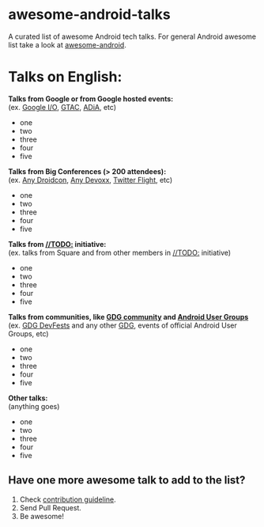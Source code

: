 awesome-android-talks
=====================

A curated list of awesome Android tech talks. For general Android awesome list take a look at [awesome-android](https://github.com/JStumpp/awesome-android).

Talks on English:
====

**Talks from Google or from Google hosted events:**  
(ex. [Google I/O](https://www.google.com/events/io), [GTAC](https://developers.google.com/google-test-automation-conference/), [ADiA](https://www.youtube.com/playlist?list=PLWz5rJ2EKKc8j2B95zGMb8muZvrIy-wcF), etc)
* one
* two
* three
* four
* five

**Talks from Big Conferences (> 200 attendees):**  
(ex. [Any Droidcon](http://droidcon.com/), [Any Devoxx](http://www.devoxx.com/), [Twitter Flight](https://www.twitterflight.com), etc)
* one
* two
* three
* four
* five

**Talks from [//TODO:](http://todogroup.org/) initiative:**  
(ex. talks from Square and from other members in [//TODO:](http://todogroup.org/) initiative)
* one
* two
* three
* four
* five

**Talks from communities, like [GDG community](https://developers.google.com/groups/) and [Android User Groups](https://www.google.com/?q=android%20user%20groups)**  
(ex. [GDG DevFests](https://developers.google.com/events/devfest/) and any other [GDG](http://gdg.events/), events of official Android User Groups, etc)
* one
* two
* three
* four
* five

**Other talks:**  
(anything goes)
* one
* two
* three
* four
* five


Have one more awesome talk to add to the list?
---
1. Check [contribution guideline](https://github.com/AlexKorovyansky/awesome-android-talks/blob/master/CONTRIBUTING.md).
2. Send Pull Request.
3. Be awesome!
